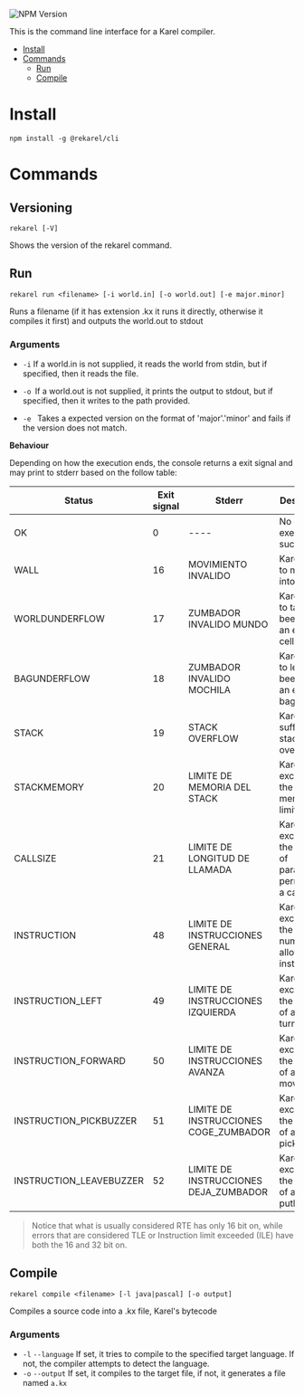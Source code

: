 ![NPM Version](https://img.shields.io/npm/v/%40rekarel%2Fcli)


This is the command line interface for a Karel compiler.

- [Install](#install)
- [Commands](#commands)
  - [Run](#run)
  - [Compile](#compile)

# Install

`npm install -g @rekarel/cli`

# Commands

## Versioning

`rekarel [-V]`

Shows the version of the rekarel command.

## Run

`rekarel run <filename> [-i world.in] [-o world.out] [-e major.minor]`

Runs a filename (if it has extension .kx it runs it directly, otherwise it compiles it first) and outputs the world.out to stdout

### Arguments

* `-i` If a world.in is not supplied, it reads the world from stdin, but if specified, then it reads the file.

* `-o `If a world.out is not supplied, it prints the output to stdout, but if specified, then it writes to the path provided.

* `-e ` Takes a expected version on the format of 'major'.'minor' and fails if the version does not match.

**Behaviour**

Depending on how the execution ends, the console returns a exit signal and may print to stderr based on the follow table:

| Status                  | Exit signal | Stderr                                | Description                                                        |
|-------------------------|-------------|---------------------------------------|--------------------------------------------------------------------|
| OK                      | 0           | ----                                  | No error, execution succeeded.                                     |
| WALL                    | 16          | MOVIMIENTO INVALIDO                   | Karel tried to move into a wall.                                   |
| WORLDUNDERFLOW          | 17          | ZUMBADOR INVALIDO MUNDO               | Karel tried to take a beeper on an empty cell.                     |
| BAGUNDERFLOW            | 18          | ZUMBADOR INVALIDO MOCHILA             | Karel tried to leave a beeper with an empty bag.                   |
| STACK                   | 19          | STACK OVERFLOW                        | Karel suffered a stack overflow.                                   |
| STACKMEMORY             | 20          | LIMITE DE MEMORIA DEL STACK           | Karel exceeded the stack memory limits.                            |
| CALLSIZE                | 21          | LIMITE DE LONGITUD DE LLAMADA         | Karel exceeded the number of parameters permitted in a call.       |
| INSTRUCTION             | 48          | LIMITE DE INSTRUCCIONES GENERAL       | Karel exceeded the general number of allowed instructions.         |
| INSTRUCTION_LEFT        | 49          | LIMITE DE INSTRUCCIONES IZQUIERDA     | Karel exceeded the number of allowed turnleft.                     |
| INSTRUCTION_FORWARD     | 50          | LIMITE DE INSTRUCCIONES AVANZA        | Karel exceeded the number of allowed move.                         |
| INSTRUCTION_PICKBUZZER  | 51          | LIMITE DE INSTRUCCIONES COGE_ZUMBADOR | Karel exceeded the number of allowed pickbeeper.                   |
| INSTRUCTION_LEAVEBUZZER | 52          | LIMITE DE INSTRUCCIONES DEJA_ZUMBADOR | Karel exceeded the number of allowed putbeeper.                    |

> Notice that what is usually considered RTE has only 16 bit on, while errors that are considered TLE or Instruction limit exceeded (ILE) have both the 16 and 32 bit on.

## Compile

`rekarel compile <filename> [-l java|pascal] [-o output]`

Compiles a source code into a .kx file, Karel's bytecode

### Arguments
* `-l` `--language` If set, it tries to compile to the specified target language. If not, the compiler attempts to detect the language.
* `-o` `--output` If set, it compiles to the target file, if not, it generates a file named `a.kx`
